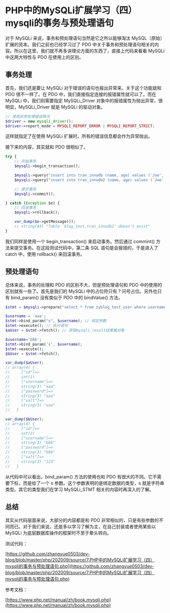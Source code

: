 # PHP中的MySQLi扩展学习（四）mysqli的事务与预处理语句

对于 MySQLi 来说，事务和预处理语句当然是它之所以能够淘汰 MySQL（原始） 扩展的资本。我们之前也已经学习过了 PDO 中关于事务和预处理语句相关的内容。所以在这里，我们就不再多讲理论方面的东西了，直接上代码来看看 MySQLi 中这两大特性与 PDO 在使用上的区别。

## 事务处理

首先，我们还是要让 MySQLi 对于错误的语句也报出异常来。关于这个功能就和 PDO 很不一样了。在 PDO 中，我们直接指定连接的报错属性就可以了。而在 MySQLi 中，我们则需要指定 MySQLi_Driver 对象中的报错属性为抛出异常，很明显，MySQLi_Driver 就是 MySQLi 的驱动对象。

```php
// 使用异常处理错误情况
$driver = new mysqli_driver();
$driver->report_mode = MYSQLI_REPORT_ERROR | MYSQLI_REPORT_STRICT;
```

这样就指定了在使用 MySQLi 扩展时，所有的错误信息都会作为异常抛出。

接下来的内容，其实就和 PDO 很相似了。

```php
try {
    // 开始事务
    $mysqli->begin_transaction();

    $mysqli->query("insert into tran_innodb (name, age) values ('Joe', 12)");
    $mysqli->query("insert into tran_innodb2 (name, age) values ('Joe', 12)"); // 不存在的表

    // 提交事务
    $mysqli->commit();

} catch (Exception $e) {
    // 回滚事务
    $mysqli->rollback();

    var_dump($e->getMessage());
    // string(44) "Table 'blog_test.tran_innodb2' doesn't exist"
}
```

我们同样是使用一个 begin_transaction() 来启动事务。然后通过 commint() 方法来提交事务。在这段测试代码中，第二条 SQL 语句是会报错的，于是进入了 catch 中，使用 rollback() 来回滚事务。

## 预处理语句

总体来说，事务的处理和 PDO 的区别不大，但是预处理语句和 PDO 中的使用的区别就有一些了。首先是我们的 MySQLi 中的占位符只有 ? 问号占位。另外也只有 bind_param() 没有类似于 PDO 中的 bindValue() 方法。

```php
$stmt = $mysqli->prepare("select * from zyblog_test_user where username = ?");

$username = 'aaa';
$stmt->bind_param("s", $username); // 绑定参数
$stmt->execute(); // 执行语句
$aUser = $stmt->fetch(); // 获取mysqli_result结果集对象

$username='bbb';
$stmt->bind_param('s', $username);
$stmt->execute();
$bUser = $stmt->fetch();

var_dump($aUser);
// array(4) {
//     ["id"]=>
//     int(1)
//     ["username"]=>
//     string(3) "aaa"
//     ["password"]=>
//     string(3) "aaa"
//     ["salt"]=>
//     string(3) "aaa"
//   }

var_dump($bUser);
// array(4) {
//     ["id"]=>
//     int(2)
//     ["username"]=>
//     string(3) "bbb"
//     ["password"]=>
//     string(3) "bbb"
//     ["salt"]=>
//     string(3) "123"
//   }
```

从代码中可以看出，bind_param() 方法的使用也和 PDO 有很大的不同。它不需要下标，而是给了一个 s 参数。这个参数表明的是绑定数据的类型，s 就是字符串类型。其它的类型我们在学习 MySQLi_STMT 相关的内容时再深入的了解。

## 总结

其实从代码层面来说，大部分的内容都是和 PDO 非常相似的，只是有些参数的不同而已。对于我们来说，还是多以学习了解为主，在自己封装或者使用某些以 MySQLi 为底层数据库操作的框架时不至于晕头转向。

测试代码：

[https://github.com/zhangyue0503/dev-blog/blob/master/php/202009/source/7.PHP中的MySQLi扩展学习（四）mysqli的事务与预处理语句.php](https://github.com/zhangyue0503/dev-blog/blob/master/php/202009/source/7.PHP中的MySQLi扩展学习（四）mysqli的事务与预处理语句.php)

参考文档：

[https://www.php.net/manual/zh/book.mysqli.php](https://www.php.net/manual/zh/book.mysqli.php)